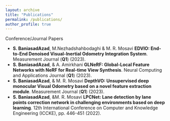 ```yaml
---
layout: archive
title: "Publications"
permalink: /publications/
author_profile: true
---
```


Conference/Journal Papers

- **S. BaniasadAzad**, M.Nezhadshahbodaghi & M. R. Mosavi **EDVIO: End-to-End Denoised Visual-Inertial Odometry Integration System**. Measurement Journal (**Q1**) (2023).
- **S. BaniasadAzad**, & A. Amirkhani **GLNeRF: Global-Local Feature Networks with NeRF for Real-time View Synthesis**. Neural Computing and Applications Journal (**Q1**) (2023).
- **S. BaniasadAzad**, & M. R. Mosavi **DepthVO: Unsupervised deep monocular Visual Odometry based on a novel feature extraction module**. Measurement Journal (**Q1**) (2023).
- **S. BaniasadAzad**, &M. R. Mosavi **LPCNet: Lane detection by lane points correction network in challenging environments based on deep learning**. 12th International Conference on Computer and Knowledge Engineering (ICCKE), pp. 446-451 (2022).


